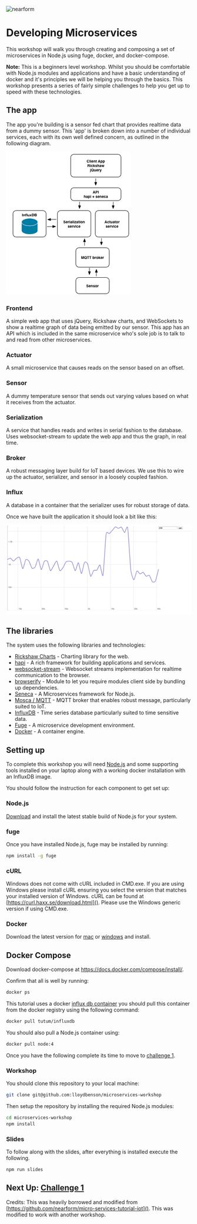 ![nearform](https://rawgit.com/nearform/msworkshop/master/assets/banner.svg)

# Developing Microservices
This workshop will walk you through creating and composing a set of
microservices in Node.js using fuge, docker, and docker-compose.

__Note:__ This is a beginners level workshop. Whilst you should be comfortable
with Node.js modules and applications and have a basic understanding of docker
and it's principles we will be helping you through the basics. This workshop
presents a series of fairly simple challenges to help you get up to speed with
these technologies.

## The app
The app you're building is a sensor fed chart that provides realtime data from a
dummy sensor. This 'app' is broken down into a number of individual services,
each with its own well defined concern, as outlined in the following diagram.

![image](./images/target.png)


### Frontend
A simple web app that uses jQuery, Rickshaw charts, and WebSockets to show
a realtime graph of data being emitted by our sensor. This app has an API
which is included in the same microservice who's sole job is to talk to
and read from other microservices.

### Actuator
A small microservice that causes reads on the sensor based on an offset.

### Sensor
A dummy temperature sensor that sends out varying values based on what it
receives from the actuator.

### Serialization
A service that handles reads and writes in serial fashion to the database. Uses
websocket-stream to update the web app and thus the graph, in real time.

### Broker
A robust messaging layer build for IoT based devices. We use this to wire up
the actuator, serializer, and sensor in a loosely coupled fashion.

### Influx
A database in a container that the serializer uses for robust storage of data.

Once we have built the application it should look a bit like this:

![image](./images/screen.png)

## The libraries
The system uses the following libraries and technologies:

* [Rickshaw Charts](http://code.shutterstock.com/rickshaw/) - Charting library for the web.
* [hapi](http://hapijs.com/) - A rich framework for building applications and services.
* [websocket-stream](https://www.npmjs.com/package/websocket-stream) - Websocket streams implementation for realtime communication to the browser.
* [browserify](http://browserify.org/) - Module to let you require modules client side by bundling up dependencies.
* [Seneca](http://senecajs.org/) - A Microservices framework for Node.js.
* [Mosca / MQTT](https://github.com/mcollina/mosca) - MQTT broker that enables robust message, particularly suited to IoT.
* [InfluxDB](https://influxdb.com/) - Time series database particularly suited to time sensitive data.
* [Fuge](https://github.com/apparatus/fuge) - A microservice development environment.
* [Docker](https://www.docker.com) - A container engine.


## Setting up
To complete this workshop you will need
[Node.js](https://nodejs.org/en/download/) and some supporting tools installed
on your laptop along with a working docker installation with an InfluxDB image.

You should follow the instruction for each component to get set up:

### Node.js
[Download](https://nodejs.org/en/download/) and install the latest stable build
of Node.js for your system.

### fuge
Once you have installed Node.js, fuge may be installed by running:

```bash
npm install -g fuge
```

### cURL
Windows does not come with cURL included in CMD.exe. If you are using Windows
please install cURL ensuring you select the version that matches your installed
version of Windows. cURL can be found at [https://curl.haxx.se/download.html]().
Please use the Windows generic version if using CMD.exe.

### Docker
Download the latest version for [mac](https://docs.docker.com/docker-for-mac/)
or [windows](https://docs.docker.com/docker-for-windows/) and install.

## Docker Compose
Download docker-compose at https://docs.docker.com/compose/install/.

Confirm that all is well by running:

```bash
docker ps
```

This tutorial uses a docker [influx db
container](https://hub.docker.com/r/tutum/influxdb/) you should pull this
container from the docker registry using the following command:

```bash
docker pull tutum/influxdb
```

You should also pull a Node.js container using:

```bash
docker pull node:4
```

Once you have the following complete its time to move to [challenge 1](./challenge1/README.md).


### Workshop
You should clone this repository to your local machine:

```bash
git clone git@github.com:lloydbenson/microservices-workshop
```

Then setup the repository by installing the required Node.js modules:

```bash
cd microservices-workshop
npm install
```

### Slides

To follow along with the slides, after everything is installed execute the
following.

```bash
npm run slides
```

## Next Up: [Challenge 1](./challenge1/README.md)

Credits:  This was heavily borrowed and modified from
[https://github.com/nearform/micro-services-tutorial-iot]().  This was modified to
work with another workshop.


[Docker Cheat Sheet]: https://github.com/wsargent/docker-cheat-sheet
